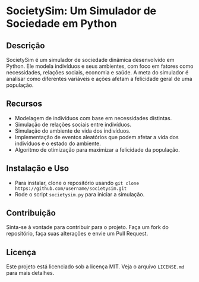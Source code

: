 # SocietySim: Um Simulador de Sociedade em Python

## Descrição
SocietySim é um simulador de sociedade dinâmica desenvolvido em Python. Ele modela indivíduos e seus ambientes, com foco em fatores como necessidades, relações sociais, economia e saúde. A meta do simulador é analisar como diferentes variáveis e ações afetam a felicidade geral de uma população.

## Recursos

- Modelagem de indivíduos com base em necessidades distintas.
- Simulação de relações sociais entre indivíduos.
- Simulação do ambiente de vida dos indivíduos.
- Implementação de eventos aleatórios que podem afetar a vida dos indivíduos e o estado do ambiente.
- Algoritmo de otimização para maximizar a felicidade da população.

## Instalação e Uso

- Para instalar, clone o repositório usando `git clone https://github.com/username/societysim.git`
- Rode o script `societysim.py` para iniciar a simulação.

## Contribuição

Sinta-se à vontade para contribuir para o projeto. Faça um fork do repositório, faça suas alterações e envie um Pull Request.

## Licença

Este projeto está licenciado sob a licença MIT. Veja o arquivo `LICENSE.md` para mais detalhes.
